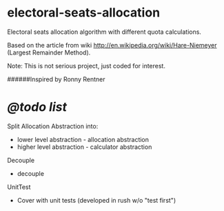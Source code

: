 electoral-seats-allocation
==========================
Electoral seats allocation algorithm with different quota calculations.

Based on the article from wiki http://en.wikipedia.org/wiki/Hare-Niemeyer (Largest Remainder Method).

Note: This is not serious project, just coded for interest.

######Inspired by Ronny Rentner

_@todo list_ 
======
Split Allocation Abstraction into:
* lower level abstraction - allocation abstraction
* higher level abstraction - calculator abstraction
 
Decouple
* decouple

UnitTest
* Cover with unit tests (developed in rush w/o "test first")
